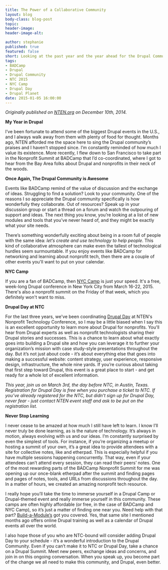 ```yaml
---
title: The Power of a Collaborative Community 
layout: blog
body-class: blog-post
topic:
header-image:
header-image-alt:

author: stephanie
published: true
featured: false
short: Looking at the past year and the year ahead for the Drupal Community.
tags:
- BADCamp
- Drupal
- Drupal Community
- NTC 2015
- NYC Camp
- Drupal Day
- Drupal Planet
date: 2015-01-05 16:00:00
---
```


_Originally published on [NTEN.org](http://www.nten.org/articles/2014/my-year-in-drupal-the-power-of-a-collaborative-community) on December 10th, 2014._

**My Year in Drupal**

I’ve been fortunate to attend some of the biggest Drupal events in the U.S., and I always walk away from them with plenty of food for thought. Months ago, NTEN afforded me the space here to sing the Drupal community’s praises and I haven’t stopped since. I’m constantly reminded of how much I value its existence. More recently, I flew down to San Francisco to take part in the Nonprofit Summit at BADCamp that I’d co-coordinated, where I got to hear from the Bay Area folks about Drupal and nonprofits in their neck of the woods. 

**Once Again, The Drupal Community is Awesome**

Events like BADCamp remind of the value of discussion and the exchange of ideas. Struggling to find a solution? Look to your community. One of the reasons I so appreciate the Drupal community specifically is how wonderfully they collaborate. Out of resources? Speak up in your discussion group or start a thread on a forum and watch the outpouring of support and ideas. The next thing you know, you’re looking at a list of new modules and tools that you’ve never heard of, and they might be exactly what your site needs. 

There’s something wonderfully exciting about being in a room full of people with the same idea: *let’s create and use technology to help people*. This kind of collaborative atmosphere can make even the tallest of technological hurdles seem surmountable. If you enjoy events like BADCamp for networking and learning about nonprofit tech, then there are a couple of other events you'll want to put on your calendar.

**NYC Camp**

If you are a fan of BADCamp, then [NYC Camp](http://nyccamp.org/) is just your speed. It's a free, week-long Drupal conference in New York City from March 16-22, 2015. There's also a nonprofit summit on the Friday of that week, which you definitely won't want to miss.

**Drupal Day at NTC**

For the last three years, we've been coordinating [Drupal Day](http://myntc.nten.org/eventdetails/precon/drupal) at NTEN's Nonprofit Technology Conference, so I may be a little biased when I say this is an excellent opportunity to learn more about Drupal for nonprofits. You'll hear from Drupal experts as well as nonprofit technologists sharing their Drupal stories and successes. This is a chance to learn about what exactly goes into building a Drupal site and how you can leverage it to further your organization’s mission with case study-style presentations throughout the day. But it’s not just about code - it’s about everything else that goes into making a successful website: content strategy, user experience, responsive design, infrastructure, the whole nine yards. If you’re curious about taking that first step toward Drupal, this event is a great place to start - and get ready for a whole lot of excellent information.

*This year, join us on March 3rd, the day before NTC, in Austin, Texas. Registration for Drupal Day is free when you purchase a ticket to NTC. If you’ve already registered for the NTC, but didn’t sign up for Drupal Day, never fear - just contact NTEN event staff and ask to be put on the registration list.*

**Never Stop Learning**

I never cease to be amazed at how much I still have left to learn. I know I’ll never truly be done learning, as is the nature of technology. It’s always in motion, always evolving with us and our ideas. I’m constantly surprised by even the simplest of tools. For instance, if you’re organizing a meetup or hosting a summit of your own, it’s a great idea to provide attendees with a site for collective notes, like and etherpad. This is especially helpful if you have multiple sessions happening concurrently. That way, even if your attendees can’t attend every session, they can read their peers’ notes. One of the most rewarding parts of the BADCamp Nonprofit Summit for me was opening up our once-blank etherpad after the summit and finding pages and pages of notes, tools, and URLs from discussions throughout the day. In a matter of hours, we created an amazing nonprofit tech resource. 

I really hope you’ll take the time to immerse yourself in a Drupal Camp or Drupal-themed event and really immerse yourself in this community. These camps are often highly affordable (or free, in the case of BADCamp and NYC Camp), so it’s just a matter of finding one near you. Need help with that part? [Build-a-Module’s](http://buildamodule.com/drupal-camps-calendar) got you covered. Yes, that same site I mentioned months ago offers online Drupal training as well as a calendar of Drupal events all over the world.

I also hope those of you who are NTC-bound will consider adding Drupal Day to your schedule - it’s a wonderful introduction to the Drupal Community. Even if you can’t make it to NTC or Drupal Day, take a chance on a Drupal Summit. Meet new peers, exchange ideas and concerns, and join in on this ongoing conversation. When you speak up, you become part of the change we all need to make this community, and Drupal, even better.
